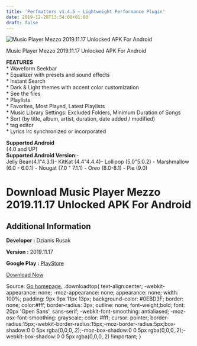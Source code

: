 ```yaml
---
title: 'Perfmatters v1.4.5 – Lightweight Performance Plugin'
date: 2019-12-28T13:54:00+01:00
draft: false
---
```


![Music Player Mezzo 2019.11.17 Unlocked APK For Android](https://i0.wp.com/apkhome.net/wp-content/uploads/2019/11/Music-Player-Mezzo-2019.11.17-Unlocked.png "Music Player Mezzo 2019.11.17 Unlocked APK For Android")

  

Music Player Mezzo 2019.11.17 Unlocked APK For Android

**FEATURES**  
\* Waveform Seekbar  
\* Equalizer with presets and sound effects  
\* Instant Search  
\* Dark & Light themes with accent color customization  
\* See the files  
\* Playlists  
\* Favorites, Most Played, Latest Playlists  
\* Music Library Settings: Excluded Folders, Minimum Duration of Songs  
\* Sort (by title, album, artist, duration, date added / modified)  
\* tag editor  
\* Lyrics lrc synchronized or incorporated

**Supported Android**  
{4.0 and UP}  
**Supported Android Version**:-  
Jelly Bean(4.1"4.3.1)- KitKat (4.4"4.4.4)- Lollipop (5.0"5.0.2) - Marshmallow (6.0 - 6.0.1) - Nougat (7.0 " 7.1.1) - Oreo (8.0-8.1) - Pie (9.0)

Download Music Player Mezzo 2019.11.17 Unlocked APK For Android
===============================================================

Additional Information
----------------------

**Developer :** Dzianis Rusak

**Version :** 2019.11.17

**Google Play :** [PlayStore](https://play.google.com/store/apps/details?id=mr.dzianis.music_player)

  

[Download Now](https://store4app.co/post/music-player-mezzo-2019-11-17-unlocked-apk-for-android_1574075469)

  
Source: [Go homepage.](https://store4app.co/post/music-player-mezzo-2019-11-17-unlocked-apk-for-android_1574075469) .downloadtop{ text-align:center; -webkit-appearance: none; -moz-appearance: none; appearance: none; width: 100%; padding: 9px 9px 11px 13px; background-color: #0EBD3F; border: none; color:#fff; border-radius: 3px; outline: none; font-weight;bold; font: 20px 'Open Sans', sans-serif; -webkit-font-smoothing: antialiased; -moz-osx-font-smoothing: grayscale; color: #fff; cursor: pointer; border-radius:15px;-webkit-border-radius:15px;-moz-border-radius:5px;box-shadow:0 0 5px rgba(0,0,0,.2);-moz-box-shadow:0 0 5px rgba(0,0,0,.2);-webkit-box-shadow:0 0 5px rgba(0,0,0,.2) !important; }